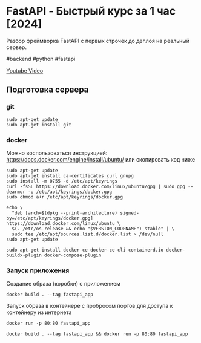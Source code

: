 # FastAPI - Быстрый курс за 1 час [2024]

Разбор фреймворка FastAPI с первых строчек до деплоя на реальный сервер.

#backend #python #fastapi

[Youtube Video](https://www.youtube.com/watch?v=gBfkX9H3szQ)

## Подготовка сервера

### git
```
sudo apt-get update
sudo apt-get install git
```

### docker
Можно воспользоваться инструкцией: https://docs.docker.com/engine/install/ubuntu/ или скопировать код ниже
```
sudo apt-get update
sudo apt-get install ca-certificates curl gnupg
sudo install -m 0755 -d /etc/apt/keyrings
curl -fsSL https://download.docker.com/linux/ubuntu/gpg | sudo gpg --dearmor -o /etc/apt/keyrings/docker.gpg
sudo chmod a+r /etc/apt/keyrings/docker.gpg

echo \
  "deb [arch=$(dpkg --print-architecture) signed-by=/etc/apt/keyrings/docker.gpg] https://download.docker.com/linux/ubuntu \
  $(. /etc/os-release && echo "$VERSION_CODENAME") stable" | \
  sudo tee /etc/apt/sources.list.d/docker.list > /dev/null
sudo apt-get update

sudo apt-get install docker-ce docker-ce-cli containerd.io docker-buildx-plugin docker-compose-plugin
```

### Запуск приложения

Создание образа (коробки) с приложением

```
docker build . --tag fastapi_app
```

Запуск образа в контейнере с пробросом портов для доступа к контейнеру из интернета

```
docker run -p 80:80 fastapi_app
```

```
docker build . --tag fastapi_app && docker run -p 80:80 fastapi_app
```
